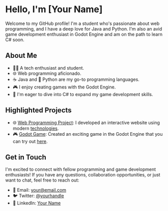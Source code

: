 # Hello, I'm [Your Name]

Welcome to my GitHub profile! I'm a student who's passionate about web programming, and I have a deep love for Java and Python. I'm also an avid game development enthusiast in Godot Engine and am on the path to learn C# soon.

## About Me

- 👨‍💻 A tech enthusiast and student.
- 🌐 Web programming aficionado.
- ☕ Java and 🐍 Python are my go-to programming languages.
- 🎮 I enjoy creating games with the Godot Engine.
- 🚀 I'm eager to dive into C# to expand my game development skills.

## Highlighted Projects

- 🌐 [Web Programming Project](project-link): I developed an interactive website using modern [technologies](used-technologies).
- 🎮 [Godot Game](game-link): Created an exciting game in the Godot Engine that you can try out [here](demo-link).

## Get in Touch

I'm excited to connect with fellow programming and game development enthusiasts! If you have any questions, collaboration opportunities, or just want to chat, feel free to reach out:

- 📧 Email: [your@email.com](mailto:your@email.com)
- 🐦 Twitter: [@yourhandle](https://twitter.com/yourhandle)
- 💼 LinkedIn: [Your Name](https://www.linkedin.com/in/yourname)


